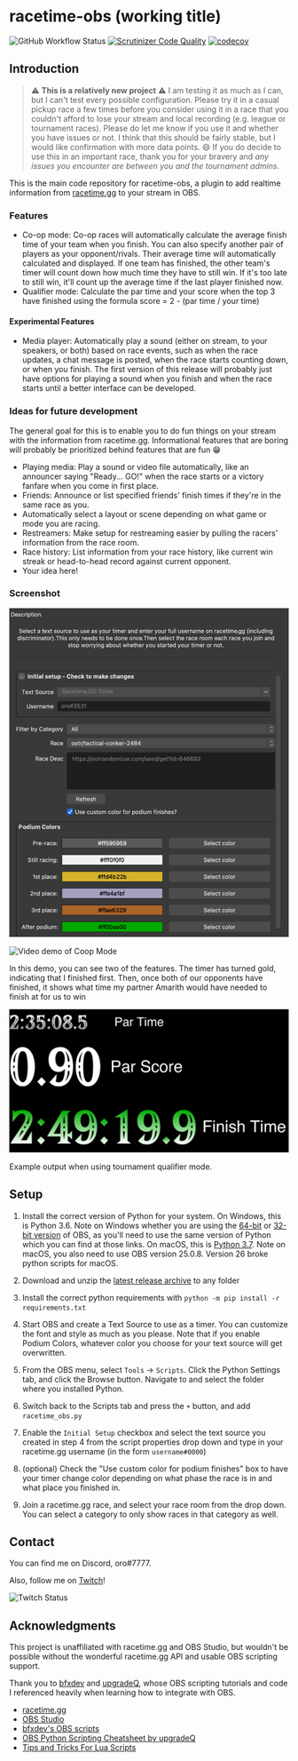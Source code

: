# racetime-obs (working title)

![GitHub Workflow Status](https://img.shields.io/github/workflow/status/ssbm-oro/racetime-obs/test-build) [![Scrutinizer Code Quality](https://scrutinizer-ci.com/g/ssbm-oro/racetime-obs/badges/quality-score.png?b=master)](https://scrutinizer-ci.com/g/ssbm-oro/racetime-obs/?branch=master) [![codecov](https://codecov.io/gh/ssbm-oro/racetime-obs/branch/master/graph/badge.svg?token=UOGW4FNM8J)](https://codecov.io/gh/ssbm-oro/racetime-obs)

## Introduction

> :warning: **This is a relatively new project** :warning: I am testing it as much as I can, but I can't test every possible configuration. Please try it in a casual pickup race a few times before you consider using it in a race that you couldn't afford to lose your stream and local recording (e.g. league or tournament races). Please do let me know if you use it and whether you have issues or not. I think that this should be fairly stable, but I would like confirmation with more data points. :smile: If you do decide to use this in an important race, thank you for your bravery and *any issues you encounter are between you and the tournament admins*.

This is the main code repository for racetime-obs, a plugin to add realtime information from [racetime.gg](https://racetime.gg) to your stream in OBS.

### Features

* Co-op mode: Co-op races will automatically calculate the average finish time of your team when you finish. You can also specify another pair of players as your opponent/rivals. Their average time will automatically calculated and displayed. If one team has finished, the other team's timer will count down how much time they have to still win. If it's too late to still win, it'll count up the average time if the last player finished now.
* Qualifier mode: Calculate the par time and your score when the top 3 have finished using the formula score = 2 - (par time / your time)

#### Experimental Features

* Media player: Automatically play a sound (either on stream, to your speakers, or both) based on race events, such as when the race updates, a chat message is posted, when the race starts counting down, or when you finish. The first version of this release will probably just have options for playing a sound when you finish and when the race starts until a better interface can be developed.

### Ideas for future development

The general goal for this is to enable you to do fun things on your stream with the information from racetime.gg. Informational features that are boring will probably be prioritized behind features that are fun :grin:

* Playing media: Play a sound or video file automatically, like an announcer saying "Ready... GO!" when the race starts or a victory fanfare when you come in first place.
* Friends: Announce or list specified friends' finish times if they're in the same race as you.
* Automatically select a layout or scene depending on what game or mode you are racing.
* Restreamers: Make setup for restreaming easier by pulling the racers' information from the race room.
* Race history: List information from your race history, like current win streak or head-to-head record against current opponent.
* Your idea here!

### Screenshot

![Screenshot of Settings](/img/Screenshot1.png)

![Video demo of Coop Mode](/img/coop_demo.gif)

In this demo, you can see two of the features. The timer has turned gold, indicating that I finished first. Then, once both of our opponents have finished, it shows what time my partner Amarith would have needed to finish at for us to win

![Example of Tournament Qualifier Mode](/img/Screenshot2.png)

Example output when using tournament qualifier mode.

## Setup

1) Install the correct version of Python for your system. On Windows, this is Python 3.6. Note on Windows whether you are using the [64-bit](https://www.python.org/ftp/python/3.6.8/python-3.6.8-amd64.exe) or [32-bit version](https://www.python.org/ftp/python/3.6.8/python-3.6.8.exe) of OBS, as you'll need to use the same version of Python which you can find at those links. On macOS, this is [Python 3.7](https://www.python.org/ftp/python/3.7.9/python-3.7.9-macosx10.9.pkg). Note on macOS, you also need to use OBS version 25.0.8. Version 26 broke python scripts for macOS.

2) Download and unzip the [latest release archive](https://github.com/ssbm-oro/racetime-obs/releases/latest/) to any folder

3) Install the correct python requirements with `python -m pip install -r requirements.txt`

4) Start OBS and create a Text Source to use as a timer. You can customize the font and style as much as you please. Note that if you enable Podium Colors, whatever color you choose for your text source will get overwritten.

5) From the OBS menu, select `Tools` -> `Scripts`. Click the Python Settings tab, and click the Browse button. Navigate to and select the folder where you installed Python.

6) Switch back to the Scripts tab and press the `+` button, and add `racetime_obs.py`

7) Enable the `Initial Setup` checkbox and select the text source you created in step 4 from the script properties drop down and type in your racetime.gg username (in the form `username#0000`)

8) (optional) Check the "Use custom color for podium finishes" box to have your timer change color depending on what phase the race is in and what place you finished in.

9) Join a racetime.gg race, and select your race room from the drop down. You can select a category to only show races in that category as well.

## Contact

You can find me on Discord, oro#7777.

Also, follow me on [Twitch](https://www.twitch.com/ssbmoro)!

 ![Twitch Status](https://img.shields.io/twitch/status/ssbmoro)

## Acknowledgments

This project is unaffiliated with racetime.gg and OBS Studio, but wouldn't be possible without the wonderful racetime.gg API and usable OBS scripting support.

Thank you to [bfxdev](https://github.com/bfxdev) and [upgradeQ](https://github.com/upgradeQ), whose OBS scripting tutorials and code I referenced heavily when learning how to integrate with OBS.

* [racetime.gg](https://github.com/racetimeGG/racetime-app)
* [OBS Studio](https://github.com/obsproject/obs-studio)
* [bfxdev's OBS scripts](https://github.com/bfxdev/OBS)
* [OBS Python Scripting Cheatsheet by upgradeQ](https://github.com/upgradeQ/OBS-Studio-Python-Scripting-Cheatsheet-obspython-Examples-of-API)
* [Tips and Tricks For Lua Scripts](https://obsproject.com/forum/threads/tips-and-tricks-for-lua-scripts.132256/#post-491262)
